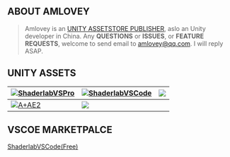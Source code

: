 <p/>

## ABOUT AMLOVEY

> Amlovey is an [UNITY ASSETSTORE PUBLISHER](https://assetstore.unity.com/publishers/18895?aid=1011lGoJ), aslo an Unity developer in China. Any __QUESTIONS__ or __ISSUES__, or __FEATURE REQUESTS__, welcome to send email to <amlovey@qq.com>. I will reply ASAP.

## UNITY ASSETS

| <a href='https://www.amlovey.com/shaderlabvs/#/' target='_blank'> ![ShaderlabVSPro](https://assetstore-cdn-china-v1.unitychina.cn/key-image/9867c4e4-d2dc-4506-a1a7-986ff437984e.jpg) </a> | <a href='https://www.amlovey.com/shaderlabvscode/#/' target='_blank'> ![ShaderlabVSCode](https://assetstore-cdn-china-v1.unitychina.cn/key-image/a312affa-ea47-4d98-ba29-5e1d14345c92.jpg) </a> | <a href='https://www.amlovey.com/YadeDocs/#/' target='_blank'> ![](https://assetstore-cdn-china-v1.unitychina.cn/key-image/02dda7af-3fb6-482d-a948-1f9ef28afcec.jpg) </a>|
|-- | --| -- |
| <a href='https://www.amlovey.com/assetexplorer2/assetsexplorer/' target='_blank'> ![A+AE2](https://assetstore-cdn-china-v1.unitychina.cn/key-image/e54730ba-e0b9-4ead-9432-b6e3bff0f21f.jpg) </a> | <a href='https://www.amlovey.com/assetexplorer/manual/' target='_blank'> ![](https://assetstore-cdn-china-v1.unitychina.cn/key-image/59cc5d35-1c10-425f-8e6c-9f4e54a101bf.jpg) </a> ||

## VSCOE MARKETPALCE
[ShaderlabVSCode(Free)](https://marketplace.visualstudio.com/items?itemName=amlovey.shaderlabvscodefree)  